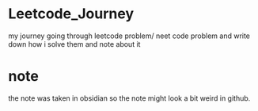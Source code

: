 # Leetcode_Journey
my journey going through leetcode problem/ neet code problem and write down how i solve them and note about it

# note
the note was taken in obsidian so the note might look a bit weird in github.